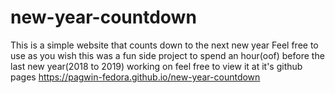 # new-year-countdown
This is a simple website that counts down to the next new year
Feel free to use as you wish this was a fun side project to spend an hour(oof) before the last new year(2018 to 2019) working on
feel free to view it at it's github pages https://pagwin-fedora.github.io/new-year-countdown